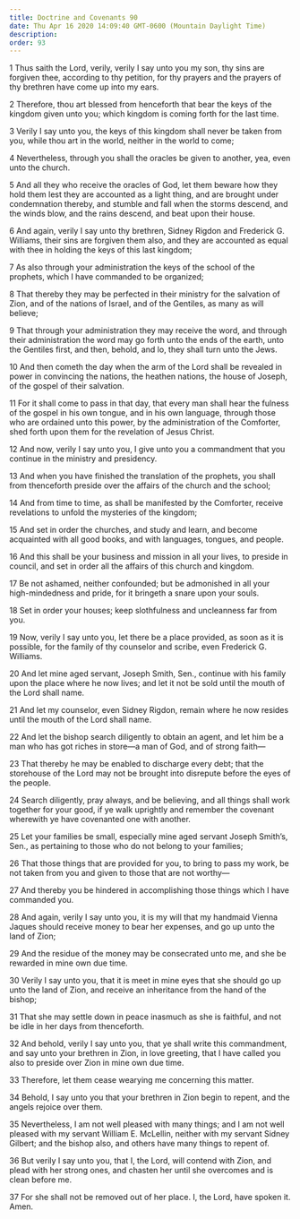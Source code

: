 ```yaml
---
title: Doctrine and Covenants 90
date: Thu Apr 16 2020 14:09:40 GMT-0600 (Mountain Daylight Time)
description: 
order: 93
---
```


<p>
  1 Thus saith the Lord, verily, verily I say unto you my son, thy sins are
  forgiven thee, according to thy petition, for thy prayers and the prayers of
  thy brethren have come up into my ears.
</p>
<p>
  2 Therefore, thou art blessed from henceforth that bear the keys of the
  kingdom given unto you; which kingdom is coming forth for the last time.
</p>
<p>
  3 Verily I say unto you, the keys of this kingdom shall never be taken from
  you, while thou art in the world, neither in the world to come;
</p>
<p>
  4 Nevertheless, through you shall the oracles be given to another, yea, even
  unto the church.
</p>
<p>
  5 And all they who receive the oracles of God, let them beware how they hold
  them lest they are accounted as a light thing, and are brought under
  condemnation thereby, and stumble and fall when the storms descend, and the
  winds blow, and the rains descend, and beat upon their house.
</p>
<p>
  6 And again, verily I say unto thy brethren, Sidney Rigdon and
  Frederick&#xA0;G. Williams, their sins are forgiven them also, and they are
  accounted as equal with thee in holding the keys of this last kingdom;
</p>
<p>
  7 As also through your administration the keys of the school of the prophets,
  which I have commanded to be organized;
</p>
<p>
  8 That thereby they may be perfected in their ministry for the salvation of
  Zion, and of the nations of Israel, and of the Gentiles, as many as will
  believe;
</p>
<p>
  9 That through your administration they may receive the word, and through
  their administration the word may go forth unto the ends of the earth, unto
  the Gentiles first, and then, behold, and lo, they shall turn unto the Jews.
</p>
<p>
  10 And then cometh the day when the arm of the Lord shall be revealed in power
  in convincing the nations, the heathen nations, the house of Joseph, of the
  gospel of their salvation.
</p>
<p>
  11 For it shall come to pass in that day, that every man shall hear the
  fulness of the gospel in his own tongue, and in his own language, through
  those who are ordained unto this power, by the administration of the
  Comforter, shed forth upon them for the revelation of Jesus Christ.
</p>
<p>
  12 And now, verily I say unto you, I give unto you a commandment that you
  continue in the ministry and presidency.
</p>
<span></span>
<p>
  13 And when you have finished the translation of the prophets, you shall from
  thenceforth preside over the affairs of the church and the school;
</p>
<p>
  14 And from time to time, as shall be manifested by the Comforter, receive
  revelations to unfold the mysteries of the kingdom;
</p>
<p>
  15 And set in order the churches, and study and learn, and become acquainted
  with all good books, and with languages, tongues, and people.
</p>
<p>
  16 And this shall be your business and mission in all your lives, to preside
  in council, and set in order all the affairs of this church and kingdom.
</p>
<p>
  17 Be not ashamed, neither confounded; but be admonished in all your
  high-mindedness and pride, for it bringeth a snare upon your souls.
</p>
<p>
  18 Set in order your houses; keep slothfulness and uncleanness far from you.
</p>
<p>
  19 Now, verily I say unto you, let there be a place provided, as soon as it is
  possible, for the family of thy counselor and scribe, even Frederick&#xA0;G.
  Williams.
</p>
<p>
  20 And let mine aged servant, Joseph Smith, Sen., continue with his family
  upon the place where he now lives; and let it not be sold until the mouth of
  the Lord shall name.
</p>
<p>
  21 And let my counselor, even Sidney Rigdon, remain where he now resides until
  the mouth of the Lord shall name.
</p>
<p>
  22 And let the bishop search diligently to obtain an agent, and let him be a
  man who has got riches in store&#x2014;a man of God, and of strong
  faith&#x2014;
</p>
<p>
  23 That thereby he may be enabled to discharge every debt; that the storehouse
  of the Lord may not be brought into disrepute before the eyes of the people.
</p>
<p>
  24 Search diligently, pray always, and be believing, and all things shall work
  together for your good, if ye walk uprightly and remember the covenant
  wherewith ye have covenanted one with another.
</p>
<p>
  25 Let your families be small, especially mine aged servant Joseph
  Smith&#x2019;s, Sen., as pertaining to those who do not belong to your
  families;
</p>
<p>
  26 That those things that are provided for you, to bring to pass my work, be
  not taken from you and given to those that are not worthy&#x2014;
</p>
<p>
  27 And thereby you be hindered in accomplishing those things which I have
  commanded you.
</p>
<p>
  28 And again, verily I say unto you, it is my will that my handmaid Vienna
  Jaques should receive money to bear her expenses, and go up unto the land of
  Zion;
</p>
<p>
  29 And the residue of the money may be consecrated unto me, and she be
  rewarded in mine own due time.
</p>
<p>
  30 Verily I say unto you, that it is meet in mine eyes that she should go up
  unto the land of Zion, and receive an inheritance from the hand of the bishop;
</p>
<p>
  31 That she may settle down in peace inasmuch as she is faithful, and not be
  idle in her days from thenceforth.
</p>
<p>
  32 And behold, verily I say unto you, that ye shall write this commandment,
  and say unto your brethren in Zion, in love greeting, that I have called you
  also to preside over Zion in mine own due time.
</p>
<p>33 Therefore, let them cease wearying me concerning this matter.</p>
<p>
  34 Behold, I say unto you that your brethren in Zion begin to repent, and the
  angels rejoice over them.
</p>
<p>
  35 Nevertheless, I am not well pleased with many things; and I am not well
  pleased with my servant William&#xA0;E. McLellin, neither with my servant
  Sidney Gilbert; and the bishop also, and others have many things to repent of.
</p>
<p>
  36 But verily I say unto you, that I, the Lord, will contend with Zion, and
  plead with her strong ones, and chasten her until she overcomes and is clean
  before me.
</p>
<p>
  37 For she shall not be removed out of her place. I, the Lord, have spoken it.
  Amen.
</p>
